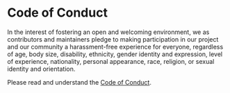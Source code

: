# Code of Conduct

In the interest of fostering an open and welcoming environment, we as contributors and maintainers pledge to making participation in our project and our community a harassment-free experience for everyone, regardless of age, body size, disability, ethnicity, gender identity and expression, level of experience, nationality, personal appearance, race, religion, or sexual identity and orientation.

Please read and understand the [Code of Conduct](https://github.com/philterd/phileas/blob/main/CODE_OF_CONDUCT.md).
